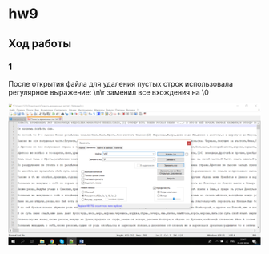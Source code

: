 # hw9
## Ход работы

### 1
После открытия файла для удаления пустых строк использовала регулярное выражение: \n\r заменил все вхождения на \0

![](https://github.com/polinakozh/hw9/blob/master/%D0%91%D0%B5%D0%B7%D1%8B%D0%BC%D1%8F%D0%BD%D0%BD%D1%8B%D0%B9.png)
